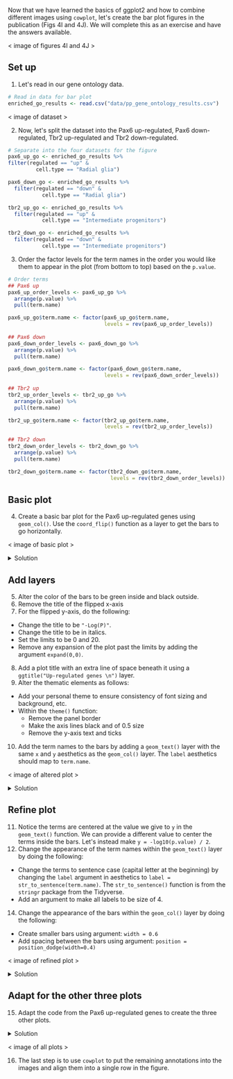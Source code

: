 Now that we have learned the basics of ggplot2 and how to combine different images using `cowplot`, let's create the bar plot figures in the publication (Figs 4I and 4J). We will complete this as an exercise and have the answers available.

< image of figures 4I and 4J >

## Set up
1. Let's read in our gene ontology data.

  ```r
  # Read in data for bar plot
  enriched_go_results <- read.csv("data/pp_gene_ontology_results.csv")
  ```
  < image of dataset >
  
2. Now, let's split the dataset into the Pax6 up-regulated, Pax6 down-regulated, Tbr2 up-regulated and Tbr2 down-regulated.
  
  ```r
  # Separate into the four datasets for the figure
  pax6_up_go <- enriched_go_results %>%
  filter(regulated == "up" & 
           cell.type == "Radial glia")

  pax6_down_go <- enriched_go_results %>%
    filter(regulated == "down" & 
             cell.type == "Radial glia")

  tbr2_up_go <- enriched_go_results %>%
    filter(regulated == "up" & 
             cell.type == "Intermediate progenitors")

  tbr2_down_go <- enriched_go_results %>%
    filter(regulated == "down" & 
             cell.type == "Intermediate progenitors")
  ```

3. Order the factor levels for the term names in the order you would like them to appear in the plot (from bottom to top) based on the `p.value`.

  ```r
  # Order terms
  ## Pax6 up
  pax6_up_order_levels <- pax6_up_go %>%
    arrange(p.value) %>%
    pull(term.name)

  pax6_up_go$term.name <- factor(pax6_up_go$term.name, 
                                 levels = rev(pax6_up_order_levels))
                                 
  ## Pax6 down
  pax6_down_order_levels <- pax6_down_go %>%
    arrange(p.value) %>%
    pull(term.name)

  pax6_down_go$term.name <- factor(pax6_down_go$term.name, 
                                 levels = rev(pax6_down_order_levels)) 
                                 
  ## Tbr2 up
  tbr2_up_order_levels <- tbr2_up_go %>%
    arrange(p.value) %>%
    pull(term.name)

  tbr2_up_go$term.name <- factor(tbr2_up_go$term.name, 
                                 levels = rev(tbr2_up_order_levels))       
                                 
  ## Tbr2 down
  tbr2_down_order_levels <- tbr2_down_go %>%
    arrange(p.value) %>%
    pull(term.name)

  tbr2_down_go$term.name <- factor(tbr2_down_go$term.name, 
                                   levels = rev(tbr2_down_order_levels))                                  
  ```

## Basic plot

4. Create a basic bar plot for the Pax6 up-regulated genes using `geom_col()`. Use the `coord_flip()` function as a layer to get the bars to go horizontally.

  < image of basic plot >

<details>
  <summary>Solution</summary>
  
 <p><pre>
  # Create the base of the bar plot
  ggplot(pax6_up_go) +
    geom_col(aes(x = term.name, 
                 y = -log10(p.value))) + 
    coord_flip()
  </pre></p>
  
</details>
  

## Add layers

5. Alter the color of the bars to be green inside and black outside.
6. Remove the title of the flipped x-axis
7. For the flipped y-axis, do the following:
  - Change the title to be `"-Log(P)"`.
  - Change the title to be in italics.
  - Set the limits to be 0 and 20.
  - Remove any expansion of the plot past the limits by adding the argument `expand(0,0)`.
8. Add a plot title with an extra line of space beneath it using a `ggtitle("Up-regulated genes \n")` layer.
9. Alter the thematic elements as follows:
  - Add your personal theme to ensure consistency of font sizing and background, etc.
  - Within the `theme()` function:
    - Remove the panel border
    - Make the axis lines black and of 0.5 size
    - Remove the y-axis text and ticks
10. Add the term names to the bars by adding a `geom_text()` layer with the same `x` and `y` aesthetics as the `geom_col()` layer. The `label` aesthetics should map to `term.name`.
  
  < image of altered plot >

<details>
  <summary>Solution</summary>
  
 <p><pre>
  ggplot(pax6_up_go) +
  geom_col(aes(x = term.name, 
               y = -log10(p.value)), 
           fill = "peachpuff", 
           color = "black") + 
  coord_flip() +
  scale_x_discrete(name = "") +
  scale_y_continuous(name = "-log(P)", 
                     limits = c(0, 20),
                     expand = c(0, 0)) +
  ggtitle("Up-regulated genes \n") +
  personal_theme() +
  theme(panel.border = element_blank(),
        axis.line = element_line(color = 'black', size = 0.5),
        axis.text.y = element_blank(),
        axis.ticks.y = element_blank()) +
  geom_text(aes(x = term.name,
                y = -log10(p.value),
                label = term.name,
                size = 4))
  </pre></p>
  
</details>
  

## Refine plot

11. Notice the terms are centered at the value we give to `y` in the `geom_text()` function. We can provide a different value to center the terms inside the bars. Let's instead make `y = -log10(p.value) / 2`.
12. Change the appearance of the term names within the `geom_text()` layer by doing the following:
  - Change the terms to sentence case (capital letter at the beginning) by changing the `label` argument in aesthetics to `label = str_to_sentence(term.name)`. The `str_to_sentence()` function is from the `stringr` package from the Tidyverse.
  - Add an argument to make all labels to be size of 4.
14. Change the appearance of the bars within the `geom_col()` layer by doing the following:
  - Create smaller bars using argument: `width = 0.6`
  - Add spacing between the bars using argument: `position = position_dodge(width=0.4)`

  < image of refined plot >
  
<details>
  <summary>Solution</summary>
  
 <p><pre>
  ggplot(pax6_up_go) +
    geom_col(aes(x = term.name, 
                 y = -log10(p.value)), 
             fill = "peachpuff", 
             color = "black",
             width=0.6, 
             position = position_dodge(width=0.4)) + 
    coord_flip() +
    scale_x_discrete(name = "") +
    scale_y_continuous(name = "-Log(P)", 
                       limits = c(0, 20),
                       expand = c(0, 0)) +
    ggtitle("Up-regulated genes \n") +
    personal_theme() +
    theme(panel.border = element_blank(),
          axis.line = element_line(color = 'black', size = 0.5),
          axis.text.y = element_blank(),
          axis.ticks.y = element_blank(),
          axis.title.x = element_text(face = "italic")) +
    geom_text(aes(x = term.name,
                  y = -log10(p.value)/2,
                  label = str_to_sentence(term.name),
                  size = 4))
  </pre></p>
  
</details>

## Adapt for the other three plots

15. Adapt the code from the Pax6 up-regulated genes to create the three other plots.

<details>
  <summary>Solution</summary>
  
 <p><pre>
  # Pax6 down-regulated
  ggplot(pax6_down_go) +
    geom_col(aes(x = term.name, 
                 y = -log10(p.value)), 
             fill = "peachpuff", 
             color = "black",
             width=0.6, 
             position = position_dodge(width=0.4)) + 
    coord_flip() +
    scale_x_discrete(name = "") +
    scale_y_continuous(name = "-log(P)", 
                       limits = c(0, 10)) +
    scale_y_reverse(name = "-log(P)",
                    expand = c(0, 0),
                    breaks = c(0, 2, 4, 6, 8, 10)) +
    ggtitle("Down-regulated genes \n") +
    personal_theme() +
    theme(panel.border = element_blank(),
          axis.line.x = element_line(color = 'black', size = 0.5),
          axis.line.y.right = element_line(colour = 'black', size = 0.5),
          axis.text.y = element_blank(),
          axis.ticks.y = element_blank()) +
    geom_text(aes(x = term.name,
                  y = -log10(p.value)/2,
                  label = str_to_sentence(term.name),
                  size = 4))
                
  # Tbr2 up-regulated
  ggplot(tbr2_up_go) +
    geom_col(aes(x = term.name, 
                 y = -log10(p.value)), 
             fill = "darkseagreen", 
             color = "black",
             width=0.6, 
             position = position_dodge(width=0.4)) + 
    coord_flip() +
    scale_x_discrete(name = "") +
    scale_y_continuous(name = "-log(P)", 
                       limits = c(0, 20),
                       expand = c(0, 0)) +
    ggtitle("Up-regulated genes \n") +
    personal_theme() +
    theme(panel.border = element_blank(),
          axis.line = element_line(color = 'black', size = 0.5),
          axis.text.y = element_blank(),
          axis.ticks.y = element_blank()) +
    geom_text(aes(x = term.name,
                  y = -log10(p.value)/2,
                  label = str_to_sentence(term.name),
                  size = 4))
                
  # Tbr2 down-regulated
  ggplot(tbr2_down_go) +
    geom_col(aes(x = term.name, 
                 y = -log10(p.value)), 
             fill = "darkseagreen", 
             color = "black",
             width=0.6, position = position_dodge(width=0.4)) + 
    coord_flip() +
    scale_x_discrete(name = "",
                     position = "top") +
    scale_y_continuous(name = "-log(P)", 
                       limits = c(0, 20)) +
    scale_y_reverse(expand = c(0, 0)) +
    ggtitle("Down-regulated genes \n") +
    personal_theme() +
    theme(panel.border = element_blank(),
          axis.line.x = element_line(colour = 'black', size = 0.5),
          axis.line.y.right = element_line(colour = 'black', size = 0.5),
          axis.text.y = element_blank(),
          axis.ticks.y = element_blank()) +
    geom_text(aes(x = term.name,
                  y = -log10(p.value)/2,
                  label = str_to_title(term.name)),
              hjust = 0.5,
              vjust = 0.5,
              size = 4)
  </pre></p>
  
</details>
  
  < image of all plots >
  
16. The last step is to use `cowplot` to put the remaining annotations into the images and align them into a single row in the figure.
